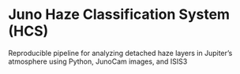# Juno Haze Classification System (HCS)

Reproducible pipeline for analyzing detached haze layers in Jupiter’s atmosphere using Python, JunoCam images, and ISIS3

